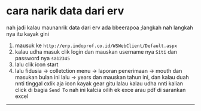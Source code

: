 # cara narik data dari erv

nah jadi kalau maunanrik data dari erv ada bbeerapoa ;langkah 
nah langkah nya itu kayak gini 

1. mausuk ke `http://erp.indoprof.co.id/WSWebClient/Default.aspx`
2. kalau udha masuk clik login dan mauskan username nya `Siti` dan password nya `sa12345` 
3. lalu clik icon start 
4. lalu fidusia -> colletction menu -> laporan penerimaan -> mouth  dan masukan bulan ini lalu -> years dan mauskan tahun ini, dan kalau duah nnti tinggal cxlik aja icon kayak gear gitu lalau kalau udha nnti kalian click di bagia `Send To` nah ini kalcia oilih ek exce arau pdf di sarankan excel


----
